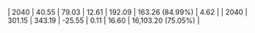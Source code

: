| 2040 | 40.55 | 79.03 |  12.61 | 192.09 | 163.26 (84.99%) | 4.62 |
| 2040 | 301.15 | 343.19 | -25.55 | 0.11 | 16.60 | 16,103.20 (75.05%) |
